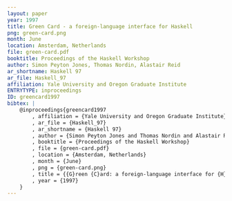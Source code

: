 ```yaml
---
layout: paper
year: 1997
title: Green Card - a foreign-language interface for Haskell
png: green-card.png
month: June
location: Amsterdam, Netherlands
file: green-card.pdf
booktitle: Proceedings of the Haskell Workshop
author: Simon Peyton Jones, Thomas Nordin, Alastair Reid
ar_shortname: Haskell 97
ar_file: Haskell_97
affiliation: Yale University and Oregon Graduate Institute
ENTRYTYPE: inproceedings
ID: greencard1997
bibtex: |
    @inproceedings{greencard1997
        , affiliation = {Yale University and Oregon Graduate Institute}
        , ar_file = {Haskell_97}
        , ar_shortname = {Haskell 97}
        , author = {Simon Peyton Jones and Thomas Nordin and Alastair Reid}
        , booktitle = {Proceedings of the Haskell Workshop}
        , file = {green-card.pdf}
        , location = {Amsterdam, Netherlands}
        , month = {June}
        , png = {green-card.png}
        , title = {{G}reen {C}ard: a foreign-language interface for {H}askell}
        , year = {1997}
    }
---
```

